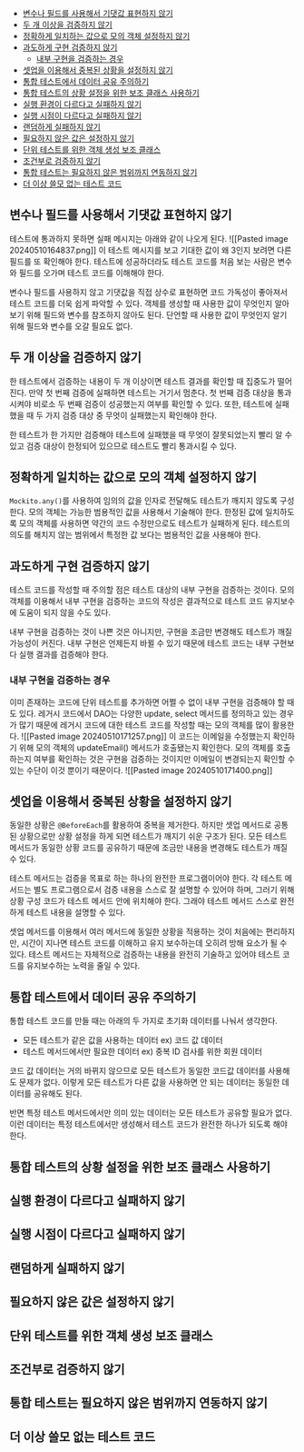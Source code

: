 - [변수나 필드를 사용해서 기댓값 표현하지 않기](#%EB%B3%80%EC%88%98%EB%82%98%20%ED%95%84%EB%93%9C%EB%A5%BC%20%EC%82%AC%EC%9A%A9%ED%95%B4%EC%84%9C%20%EA%B8%B0%EB%8C%93%EA%B0%92%20%ED%91%9C%ED%98%84%ED%95%98%EC%A7%80%20%EC%95%8A%EA%B8%B0)
- [두 개 이상을 검증하지 않기](#%EB%91%90%20%EA%B0%9C%20%EC%9D%B4%EC%83%81%EC%9D%84%20%EA%B2%80%EC%A6%9D%ED%95%98%EC%A7%80%20%EC%95%8A%EA%B8%B0)
- [정확하게 일치하는 값으로 모의 객체 설정하지 않기](#%EC%A0%95%ED%99%95%ED%95%98%EA%B2%8C%20%EC%9D%BC%EC%B9%98%ED%95%98%EB%8A%94%20%EA%B0%92%EC%9C%BC%EB%A1%9C%20%EB%AA%A8%EC%9D%98%20%EA%B0%9D%EC%B2%B4%20%EC%84%A4%EC%A0%95%ED%95%98%EC%A7%80%20%EC%95%8A%EA%B8%B0)
- [과도하게 구현 검증하지 않기](#%EA%B3%BC%EB%8F%84%ED%95%98%EA%B2%8C%20%EA%B5%AC%ED%98%84%20%EA%B2%80%EC%A6%9D%ED%95%98%EC%A7%80%20%EC%95%8A%EA%B8%B0)
	- [내부 구현을 검증하는 경우](#%EB%82%B4%EB%B6%80%20%EA%B5%AC%ED%98%84%EC%9D%84%20%EA%B2%80%EC%A6%9D%ED%95%98%EB%8A%94%20%EA%B2%BD%EC%9A%B0)
- [셋업을 이용해서 중복된 상황을 설정하지 않기](#%EC%85%8B%EC%97%85%EC%9D%84%20%EC%9D%B4%EC%9A%A9%ED%95%B4%EC%84%9C%20%EC%A4%91%EB%B3%B5%EB%90%9C%20%EC%83%81%ED%99%A9%EC%9D%84%20%EC%84%A4%EC%A0%95%ED%95%98%EC%A7%80%20%EC%95%8A%EA%B8%B0)
- [통합 테스트에서 데이터 공유 주의하기](#%ED%86%B5%ED%95%A9%20%ED%85%8C%EC%8A%A4%ED%8A%B8%EC%97%90%EC%84%9C%20%EB%8D%B0%EC%9D%B4%ED%84%B0%20%EA%B3%B5%EC%9C%A0%20%EC%A3%BC%EC%9D%98%ED%95%98%EA%B8%B0)
- [통합 테스트의 상황 설정을 위한 보조 클래스 사용하기](#%ED%86%B5%ED%95%A9%20%ED%85%8C%EC%8A%A4%ED%8A%B8%EC%9D%98%20%EC%83%81%ED%99%A9%20%EC%84%A4%EC%A0%95%EC%9D%84%20%EC%9C%84%ED%95%9C%20%EB%B3%B4%EC%A1%B0%20%ED%81%B4%EB%9E%98%EC%8A%A4%20%EC%82%AC%EC%9A%A9%ED%95%98%EA%B8%B0)
- [실행 환경이 다르다고 실패하지 않기](#%EC%8B%A4%ED%96%89%20%ED%99%98%EA%B2%BD%EC%9D%B4%20%EB%8B%A4%EB%A5%B4%EB%8B%A4%EA%B3%A0%20%EC%8B%A4%ED%8C%A8%ED%95%98%EC%A7%80%20%EC%95%8A%EA%B8%B0)
- [실행 시점이 다르다고 실패하지 않기](#%EC%8B%A4%ED%96%89%20%EC%8B%9C%EC%A0%90%EC%9D%B4%20%EB%8B%A4%EB%A5%B4%EB%8B%A4%EA%B3%A0%20%EC%8B%A4%ED%8C%A8%ED%95%98%EC%A7%80%20%EC%95%8A%EA%B8%B0)
- [랜덤하게 실패하지 않기](#%EB%9E%9C%EB%8D%A4%ED%95%98%EA%B2%8C%20%EC%8B%A4%ED%8C%A8%ED%95%98%EC%A7%80%20%EC%95%8A%EA%B8%B0)
- [필요하지 않은 값은 설정하지 않기](#%ED%95%84%EC%9A%94%ED%95%98%EC%A7%80%20%EC%95%8A%EC%9D%80%20%EA%B0%92%EC%9D%80%20%EC%84%A4%EC%A0%95%ED%95%98%EC%A7%80%20%EC%95%8A%EA%B8%B0)
- [단위 테스트를 위한 객체 생성 보조 클래스](#%EB%8B%A8%EC%9C%84%20%ED%85%8C%EC%8A%A4%ED%8A%B8%EB%A5%BC%20%EC%9C%84%ED%95%9C%20%EA%B0%9D%EC%B2%B4%20%EC%83%9D%EC%84%B1%20%EB%B3%B4%EC%A1%B0%20%ED%81%B4%EB%9E%98%EC%8A%A4)
- [조건부로 검증하지 않기](#%EC%A1%B0%EA%B1%B4%EB%B6%80%EB%A1%9C%20%EA%B2%80%EC%A6%9D%ED%95%98%EC%A7%80%20%EC%95%8A%EA%B8%B0)
- [통합 테스트는 필요하지 않은 범위까지 연동하지 않기](#%ED%86%B5%ED%95%A9%20%ED%85%8C%EC%8A%A4%ED%8A%B8%EB%8A%94%20%ED%95%84%EC%9A%94%ED%95%98%EC%A7%80%20%EC%95%8A%EC%9D%80%20%EB%B2%94%EC%9C%84%EA%B9%8C%EC%A7%80%20%EC%97%B0%EB%8F%99%ED%95%98%EC%A7%80%20%EC%95%8A%EA%B8%B0)
- [더 이상 쓸모 없는 테스트 코드](#%EB%8D%94%20%EC%9D%B4%EC%83%81%20%EC%93%B8%EB%AA%A8%20%EC%97%86%EB%8A%94%20%ED%85%8C%EC%8A%A4%ED%8A%B8%20%EC%BD%94%EB%93%9C)

## 변수나 필드를 사용해서 기댓값 표현하지 않기
테스트에 통과하지 못하면 실패 메시지는 아래와 같이 나오게 된다.
![[Pasted image 20240510164837.png]]
이 테스트 메시지를 보고 기대한 값이 왜 3인지 보려면 다른 필드를 또 확인해야 한다.
테스트에 성공하더라도 테스트 코드를 처음 보는 사람은 변수와 필드를 오가며 테스트 코드를 이해해야 한다.

변수나 필드를 사용하지 않고 기댓값을 직접 상수로 표현하면 코드 가독성이 좋아져서 테스트 코드를 더욱 쉽게 파악할 수 있다. 객체를 생성할 때 사용한 값이 무엇인지 알아보기 위해 필드와 변수를 참조하지 않아도 된다. 단언할 때 사용한 값이 무엇인지 알기 위해 필드와 변수를 오갈 필요도 없다.

## 두 개 이상을 검증하지 않기
한 테스트에서 검증하는 내용이 두 개 이상이면 테스트 결과를 확인할 때 집중도가 떨어진다. 
만약 첫 번째 검증에 실패하면 테스트는 거기서 멈춘다. 첫 번째 검증 대상을 통과시켜야 비로소 두 번째 검증이 성공했는지 여부를 확인할 수 있다. 또한, 테스트에 실패했을 때 두 가지 검증 대상 중 무엇이 실패했는지 확인해야 한다.

한 테스트가 한 가지만 검증해야 테스트에 실패했을 때 무엇이 잘못되었는지 빨리 알 수 있고 검증 대상이 한정되어 있으므로 테스트도 빨리 통과시킬 수 있다.

## 정확하게 일치하는 값으로 모의 객체 설정하지 않기
`Mockito.any()`를 사용하여 임의의 값을 인자로 전달해도 테스트가 깨지지 않도록 구성한다.
모의 객체는 가능한 범용적인 값을 사용해서 기술해야 한다. 
한정된 값에 일치하도록 모의 객체를 사용하면 약간의 코드 수정만으로도 테스트가 실패하게 된다.
테스트의 의도를 해치지 않는 범위에서 특정한 값 보다는 범용적인 값을 사용해야 한다.

## 과도하게 구현 검증하지 않기
테스트 코드를 작성할 때 주의할 점은 테스트 대상의 내부 구현을 검증하는 것이다.
모의 객체를 이용해서 내부 구현을 검증하는 코드의 작성은 결과적으로 테스트 코드 유지보수에 도움이 되지 않을 수도 있다.

내부 구현을 검증하는 것이 나쁜 것은 아니지만, 구현을 조금만 변경해도 테스트가 깨질 가능성이 커진다.
내부 구현은 언제든지 바뀔 수 있기 때문에 테스트 코드는 내부 구현보다 실행 결과를 검증해야 한다.

### 내부 구현을 검증하는 경우
이미 존재하는 코드에 단위 테스트를 추가하면 어쩔 수 없이 내부 구현을 검증해야 할 때도 있다.
레거시 코드에서 DAO는 다양한 update, select 메서드를 정의하고 있는 경우가 많기 때문에 레거시 코드에 대한 테스트 코드를 작성할 때는 모의 객체를 많이 활용한다.
![[Pasted image 20240510171257.png]]
이 코드는 이메일을 수정했는지 확인하기 위해 모의 객체의 updateEmail() 메서드가 호출됐는지 확인한다. 모의 객체를 호출하는지 여부를 확인하는 것은 구현을 검증하는 것이지만 이메일이 변경되는지 확인할 수 있는 수단이 이것 뿐이기 때문이다.
![[Pasted image 20240510171400.png]]

## 셋업을 이용해서 중복된 상황을 설정하지 않기
동일한 상황은 `@BeforeEach`를 활용하여 중복을 제거한다.
하지만 셋업 메서드로 공통된 상황으로만 상황 설정을 하게 되면 테스트가 깨지기 쉬운 구조가 된다.
모든 테스트 메서드가 동일한 상황 코드를 공유하기 때문에 조금만 내용을 변경해도 테스트가 깨질 수 있다.

테스트 메서드는 검증을 목표로 하는 하나의 완전한 프로그램이어야 한다. 각 테스트 메서드는 별도 프로그램으로서 검증 내용을 스스로 잘 설명할 수 있어야 하며, 그러기 위해 상황 구성 코드가 테스트 메서드 안에 위치해야 한다. 그래야 테스트 메서드 스스로 완전하게 테스트 내용을 설명할 수 있다.

셋업 메서드를 이용해서 여러 메서드에 동일한 상황을 적용하는 것이 처음에는 편리하지만, 시간이 지나면 테스트 코드를 이해하고 유지 보수하는데 오히려 방해 요소가 될 수 있다. 테스트 메서드는 자체적으로 검증하는 내용을 완전히 기술하고 있어야 테스트 코드를 유지보수하는 노력을 줄일 수 있다.

## 통합 테스트에서 데이터 공유 주의하기
통합 테스트 코드를 만들 때는 아래의 두 가지로 초기화 데이터를 나눠서 생각한다.
- 모든 테스트가 같은 값을 사용하는 데이터 ex) 코드 값 데이터
- 테스트 메서드에서만 필요한 데이터 ex) 중복 ID 검사를 위한 회원 데이터

코드 값 데이터는 거의 바뀌지 않으므로 모든 테스트가 동일한 코드값 데이터를 사용해도 문제가 없다. 이렇게 모든 테스트가 다른 값을 사용하면 안 되는 데이터는 동일한 데이터를 공유해도 된다.

반면 특정 테스트 메서드에서만 의미 있는 데이터는 모든 테스트가 공유할 필요가 없다. 이런 데이터는 특정 테스트에서만 생성해서 테스트 코드가 완전한 하나가 되도록 해야 한다.

## 통합 테스트의 상황 설정을 위한 보조 클래스 사용하기


## 실행 환경이 다르다고 실패하지 않기

## 실행 시점이 다르다고 실패하지 않기

## 랜덤하게 실패하지 않기

## 필요하지 않은 값은 설정하지 않기

## 단위 테스트를 위한 객체 생성 보조 클래스

## 조건부로 검증하지 않기

## 통합 테스트는 필요하지 않은 범위까지 연동하지 않기

## 더 이상 쓸모 없는 테스트 코드

## 